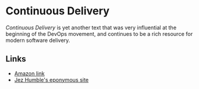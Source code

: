 # Continuous Delivery

_Continuous Delivery_ is yet another text that was very influential at the beginning of the DevOps movement, and continues to be a rich resource for modern software delivery.

## Links

- [Amazon link](https://www.amazon.com/Continuous-Delivery-Deployment-Automation-Addison-Wesley/dp/0321601912)
- [Jez Humble's eponymous site](https://continuousdelivery.com)
